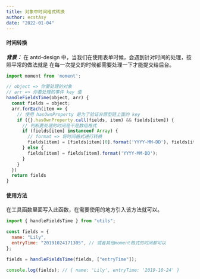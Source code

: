 ```yaml
---
title: 对象中时间格式转换
author: ecstAsy
date: "2022-01-04"
---
```


#### 时间转换

**_背景：_** 在 antd-design 中，当我们在使用表单时候，会遇到针对时间的处理，按照平常的做法就是
在每一次提交的时候都需要处理一下才能提交给后台。

```js
import moment from 'moment';

// object => 你要处理的对象
// arr => 你要处理的事件 key 值
handleFieldsTime(object, arr) {
  const fields = object;
  arr.forEach(item => {
    // 使用 hasOwnProperty 是为了验证非原型链上面的 key
    if ({}.hasOwnProperty.call(fields, item) && fields[item]) {
      // 判断要处理的时间是不是数组格式
      if (fields[item] instanceof Array) {
        // format => 将时间格式进行转换
        fields[item] = [fields[item][0].format('YYYY-MM-DD'), fields[item][1].format('YYYY-MM-DD')];
      } else {
        fields[item] = fields[item].format('YYYY-MM-DD');
      }
    }
  })
  return fields
}
```

#### 使用方法

在工具函数里面写入此函数，在需要使用的地方引入该方法就可以。

```js
import { handleFieldsTime } from "utils";

const fields = {
  name: "Lily",
  entryTime: "20191024171305", // 或者其他moment格式的时间都可以
};

fields = handleFieldsTime(fields, ["entryTime"]);

console.log(fields); // { name: 'Lily', entryTime: '2019-10-24' }
```
